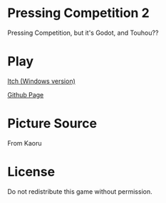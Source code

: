 # Pressing Competition 2
 Pressing Competition, but it's Godot, and Touhou??

# Play
[Itch (Windows version)]()

[Github Page]()

# Picture Source
From Kaoru

# License
Do not redistribute this game without permission.